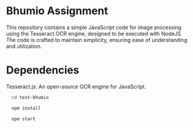 # Bhumio Assignment

This repository contains a simple JavaScript code for image processing using the Tesseract OCR engine, designed to be executed with NodeJS. The code is crafted to maintain simplicity, ensuring ease of understanding and utilization.

# Dependencies

Tesseract.js: An open-source OCR engine for JavaScript.

```bash
  cd test-bhumio
```

```bash
  npm install
```

```bash
  npm start
```
